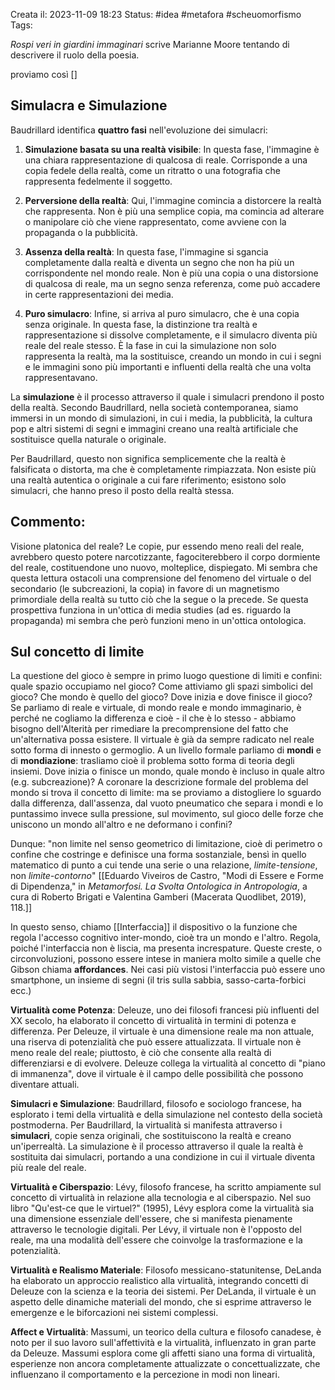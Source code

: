 Creata il: 2023-11-09 18:23
Status: #idea #metafora #scheuomorfismo
Tags:

*Rospi veri in giardini immaginari* scrive Marianne Moore tentando di descrivere il ruolo della poesia.

proviamo così []
## Simulacra e Simulazione

Baudrillard identifica **quattro fasi** nell'evoluzione dei simulacri:

1. **Simulazione basata su una realtà visibile**: In questa fase, l'immagine è una chiara rappresentazione di qualcosa di reale. Corrisponde a una copia fedele della realtà, come un ritratto o una fotografia che rappresenta fedelmente il soggetto.
    
2. **Perversione della realtà**: Qui, l'immagine comincia a distorcere la realtà che rappresenta. Non è più una semplice copia, ma comincia ad alterare o manipolare ciò che viene rappresentato, come avviene con la propaganda o la pubblicità.
    
3. **Assenza della realtà**: In questa fase, l'immagine si sgancia completamente dalla realtà e diventa un segno che non ha più un corrispondente nel mondo reale. Non è più una copia o una distorsione di qualcosa di reale, ma un segno senza referenza, come può accadere in certe rappresentazioni dei media.
    
4. **Puro simulacro**: Infine, si arriva al puro simulacro, che è una copia senza originale. In questa fase, la distinzione tra realtà e rappresentazione si dissolve completamente, e il simulacro diventa più reale del reale stesso. È la fase in cui la simulazione non solo rappresenta la realtà, ma la sostituisce, creando un mondo in cui i segni e le immagini sono più importanti e influenti della realtà che una volta rappresentavano.

La **simulazione** è il processo attraverso il quale i simulacri prendono il posto della realtà. Secondo Baudrillard, nella società contemporanea, siamo immersi in un mondo di simulazioni, in cui i media, la pubblicità, la cultura pop e altri sistemi di segni e immagini creano una realtà artificiale che sostituisce quella naturale o originale.

Per Baudrillard, questo non significa semplicemente che la realtà è falsificata o distorta, ma che è completamente rimpiazzata. Non esiste più una realtà autentica o originale a cui fare riferimento; esistono solo simulacri, che hanno preso il posto della realtà stessa.

## Commento:

Visione platonica del reale? Le copie, pur essendo meno reali del reale, avrebbero questo potere narcotizzante, fagociterebbero il corpo dormiente del reale, costituendone uno nuovo, molteplice, dispiegato. Mi sembra che questa lettura ostacoli una comprensione del fenomeno del virtuale o del secondario (le subcreazioni, la copia) in favore di un magnetismo primordiale della realtà su tutto ciò che la segue o la precede. Se questa prospettiva funziona in un'ottica di media studies (ad es. riguardo la propaganda) mi sembra che però funzioni meno in un'ottica ontologica.

## Sul concetto di limite

La questione del gioco è sempre in primo luogo questione di limiti e confini: quale spazio occupiamo nel gioco? Come attiviamo gli spazi simbolici del gioco? Che mondo è quello del gioco? Dove inizia e dove finisce il gioco? Se parliamo di reale e virtuale, di mondo reale e mondo immaginario, è perché ne cogliamo la differenza e cioè - il che è lo stesso - abbiamo bisogno dell'Alterità per rimediare la precomprensione del fatto che un'alternativa possa esistere. Il virtuale è già da sempre radicato nel reale sotto forma di innesto o germoglio.
A un livello formale parliamo di **mondi** e di **mondiazione**: trasliamo cioè il problema sotto forma di teoria degli insiemi. Dove inizia o finisce un mondo, quale mondo è incluso in quale altro (e.g. subcreazione)? A coronare la descrizione formale del problema del mondo si trova il concetto di limite: ma se proviamo a distogliere lo sguardo dalla differenza, dall'assenza, dal vuoto pneumatico che separa i mondi e lo puntassimo invece sulla pressione, sul movimento, sul gioco delle forze che uniscono un mondo all'altro e ne deformano i confini?

Dunque: "non limite nel senso geometrico di limitazione, cioè di perimetro o confine che costringe e definisce una forma sostanziale, bensì in quello matematico di punto a cui tende una serie o una relazione, *limite-tensione*, non *limite-contorno*" [[Eduardo Viveiros de Castro, "Modi di Essere e Forme di Dipendenza," in _Metamorfosi. La Svolta Ontologica in Antropologia_, a cura di Roberto Brigati e Valentina Gamberi (Macerata Quodlibet, 2019), 118.]]

In questo senso, chiamo [[Interfaccia]] il dispositivo o la funzione che regola l'accesso cognitivo inter-mondo, cioè tra un mondo e l'altro. Regola, poiché l'interfaccia non è liscia, ma presenta increspature. Queste creste, o circonvoluzioni, possono essere intese in maniera molto simile a quelle che Gibson chiama **affordances**. Nei casi più vistosi l'interfaccia può essere uno smartphone, un insieme di segni (il tris sulla sabbia, sasso-carta-forbici ecc.)

**Virtualità come Potenza**: Deleuze, uno dei filosofi francesi più influenti del XX secolo, ha elaborato il concetto di virtualità in termini di potenza e differenza. Per Deleuze, il virtuale è una dimensione reale ma non attuale, una riserva di potenzialità che può essere attualizzata. Il virtuale non è meno reale del reale; piuttosto, è ciò che consente alla realtà di differenziarsi e di evolvere. Deleuze collega la virtualità al concetto di "piano di immanenza", dove il virtuale è il campo delle possibilità che possono diventare attuali.

**Simulacri e Simulazione**: Baudrillard, filosofo e sociologo francese, ha esplorato i temi della virtualità e della simulazione nel contesto della società postmoderna. Per Baudrillard, la virtualità si manifesta attraverso i **simulacri**, copie senza originali, che sostituiscono la realtà e creano un'iperrealtà. La simulazione è il processo attraverso il quale la realtà è sostituita dai simulacri, portando a una condizione in cui il virtuale diventa più reale del reale.

**Virtualità e Ciberspazio**: Lévy, filosofo francese, ha scritto ampiamente sul concetto di virtualità in relazione alla tecnologia e al ciberspazio. Nel suo libro "Qu'est-ce que le virtuel?" (1995), Lévy esplora come la virtualità sia una dimensione essenziale dell'essere, che si manifesta pienamente attraverso le tecnologie digitali. Per Lévy, il virtuale non è l'opposto del reale, ma una modalità dell'essere che coinvolge la trasformazione e la potenzialità.

**Virtualità e Realismo Materiale**: Filosofo messicano-statunitense, DeLanda ha elaborato un approccio realistico alla virtualità, integrando concetti di Deleuze con la scienza e la teoria dei sistemi. Per DeLanda, il virtuale è un aspetto delle dinamiche materiali del mondo, che si esprime attraverso le emergenze e le biforcazioni nei sistemi complessi.

**Affect e Virtualità**: Massumi, un teorico della cultura e filosofo canadese, è noto per il suo lavoro sull'affettività e la virtualità, influenzato in gran parte da Deleuze. Massumi esplora come gli affetti siano una forma di virtualità, esperienze non ancora completamente attualizzate o concettualizzate, che influenzano il comportamento e la percezione in modi non lineari.


